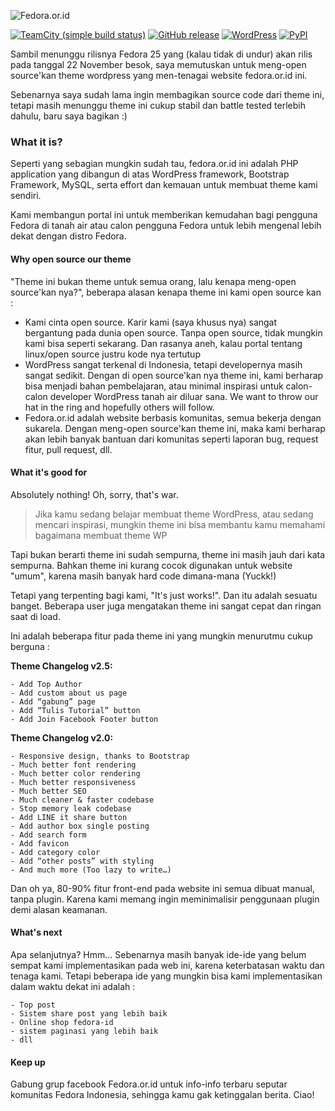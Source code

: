 ![Fedora.or.id](http://fedora.or.id/wp-content/uploads/2016/11/Screenshot-at-2016-11-18-135344.png "Fedora.or.id")

[![TeamCity (simple build status)](https://img.shields.io/teamcity/http/teamcity.jetbrains.com/s/bt345.svg)]() [![GitHub release](https://img.shields.io/github/release/qubyte/rubidium.svg)]() [![WordPress](https://img.shields.io/wordpress/v/akismet.svg)]() [![PyPI](https://img.shields.io/pypi/status/Django.svg)]()

Sambil menunggu rilisnya Fedora 25 yang (kalau tidak di undur) akan rilis pada tanggal 22 November besok, saya memutuskan untuk meng-open source'kan theme wordpress yang men-tenagai website fedora.or.id ini.

Sebenarnya saya sudah lama ingin membagikan source code dari theme ini, tetapi masih menunggu theme ini cukup stabil dan battle tested terlebih dahulu, baru saya bagikan :)


### What it is?

Seperti yang sebagian mungkin sudah tau, fedora.or.id ini adalah PHP application yang dibangun di atas WordPress framework, Bootstrap Framework, MySQL, serta effort dan kemauan untuk membuat theme kami sendiri.

Kami membangun portal ini untuk memberikan kemudahan bagi pengguna Fedora di tanah air atau calon pengguna Fedora untuk lebih mengenal lebih dekat dengan distro Fedora.


#### Why open source our theme

"Theme ini bukan theme untuk semua orang, lalu kenapa meng-open source'kan nya?", beberapa alasan kenapa theme ini kami open source kan :

- Kami cinta open source. Karir kami (saya khusus nya) sangat bergantung pada dunia open source. Tanpa open source, tidak mungkin kami bisa seperti sekarang. Dan rasanya aneh, kalau portal tentang linux/open source justru kode nya tertutup
- WordPress sangat terkenal di Indonesia, tetapi developernya masih sangat sedikit. Dengan di open source'kan nya theme ini, kami berharap bisa menjadi bahan pembelajaran, atau minimal inspirasi untuk calon-calon developer WordPress tanah air diluar sana. We want to throw our hat in the ring and hopefully others will follow.
- Fedora.or.id adalah website berbasis komunitas, semua bekerja dengan sukarela. Dengan meng-open source'kan theme ini, maka kami berharap akan lebih banyak bantuan dari komunitas seperti laporan bug, request fitur, pull request, dll.


#### What it's good for

Absolutely nothing! Oh, sorry, that's war.

> Jika kamu sedang belajar membuat theme WordPress, atau sedang mencari inspirasi, mungkin theme ini bisa membantu kamu memahami bagaimana membuat theme WP

Tapi bukan berarti theme ini sudah sempurna, theme ini masih jauh dari kata sempurna. Bahkan theme ini kurang cocok digunakan untuk website "umum", karena masih banyak hard code dimana-mana (Yuckk!)

Tetapi yang terpenting bagi kami, "It's just works!". Dan itu adalah sesuatu banget. Beberapa user juga mengatakan theme ini sangat cepat dan ringan saat di load.

Ini adalah beberapa fitur pada theme ini yang mungkin menurutmu cukup berguna :

**Theme Changelog v2.5:**

    - Add Top Author
    - Add custom about us page
    - Add “gabung” page
    - Add “Tulis Tutorial” button
    - Add Join Facebook Footer button


**Theme Changelog v2.0:**

    - Responsive design, thanks to Bootstrap
    - Much better font rendering
    - Much better color rendering
    - Much better responsiveness
    - Much better SEO
    - Much cleaner & faster codebase
    - Stop memory leak codebase
    - Add LINE it share button
    - Add author box single posting
    - Add search form
    - Add favicon
    - Add category color
    - Add “other posts” with styling
    - And much more (Too lazy to write…)

Dan oh ya, 80-90% fitur front-end pada website ini semua dibuat manual, tanpa plugin. Karena kami memang ingin meminimalisir penggunaan plugin demi alasan keamanan.


#### What's next

Apa selanjutnya? Hmm... Sebenarnya masih banyak ide-ide yang belum sempat kami implementasikan pada web ini, karena keterbatasan waktu dan tenaga kami. Tetapi beberapa ide yang mungkin bisa kami implementasikan dalam waktu dekat ini adalah :

    - Top post
    - Sistem share post yang lebih baik
    - Online shop fedora-id
    - sistem paginasi yang lebih baik
    - dll


#### Keep up

Gabung grup facebook Fedora.or.id untuk info-info terbaru seputar komunitas Fedora Indonesia, sehingga kamu gak ketinggalan berita. Ciao!
